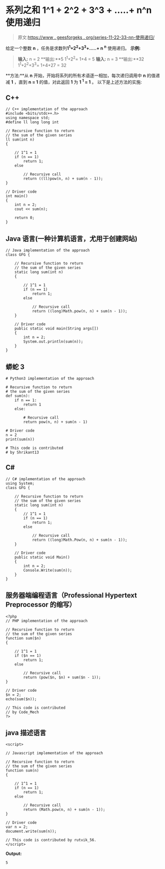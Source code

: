 # 系列之和 1^1 + 2^2 + 3^3 + …..+ n^n 使用递归

> 原文:[https://www . geesforgeks . org/series-11-22-33-nn-使用递归/](https://www.geeksforgeeks.org/sum-of-the-series-11-22-33-nn-using-recursion/)

给定一个整数 **n** ，任务是求数列**1<sup>1</sup>+2<sup>2</sup>+3<sup>3</sup>+…..+ n <sup>n</sup>** 使用递归。
**示例:**

> **输入:** n = 2
> **输出:**5
> 1<sup>1</sup>+2<sup>2</sup>= 1+4 = 5
> **输入:** n = 3
> **输出:**32
> 1<sup>1</sup>+2<sup>2</sup>+3<sup>3</sup>= 1+4+27 = 32

**方法:**从 **n** 开始，开始将系列的所有术语逐一相加，每次递归调用中 **n** 的值递减 **1** ，直到 **n = 1** 的值，对此返回 **1** 为 **1 <sup>1</sup> = 1** 。
以下是上述方法的实施:

## C++

```
// C++ implementation of the approach
#include <bits/stdc++.h>
using namespace std;
#define ll long long int

// Recursive function to return
// the sum of the given series
ll sum(int n)
{

    // 1^1 = 1
    if (n == 1)
        return 1;
    else

        // Recursive call
        return ((ll)pow(n, n) + sum(n - 1));
}

// Driver code
int main()
{
    int n = 2;
    cout << sum(n);

    return 0;
}
```

## Java 语言(一种计算机语言，尤用于创建网站)

```
// Java implementation of the approach
class GFG {

    // Recursive function to return
    // the sum of the given series
    static long sum(int n)
    {

        // 1^1 = 1
        if (n == 1)
            return 1;
        else

            // Recursive call
            return ((long)Math.pow(n, n) + sum(n - 1));
    }

    // Driver code
    public static void main(String args[])
    {
        int n = 2;
        System.out.println(sum(n));
    }
}
```

## 蟒蛇 3

```
# Python3 implementation of the approach

# Recursive function to return
# the sum of the given series
def sum(n):
    if n == 1:
        return 1
    else:

        # Recursive call
        return pow(n, n) + sum(n - 1)

# Driver code
n = 2
print(sum(n))

# This code is contributed
# by Shrikant13
```

## C#

```
// C# implementation of the approach
using System;
class GFG {

    // Recursive function to return
    // the sum of the given series
    static long sum(int n)
    {
        // 1^1 = 1
        if (n == 1)
            return 1;
        else

            // Recursive call
            return ((long)Math.Pow(n, n) + sum(n - 1));
    }

    // Driver code
    public static void Main()
    {
        int n = 2;
        Console.Write(sum(n));
    }
}
```

## 服务器端编程语言（Professional Hypertext Preprocessor 的缩写）

```
<?php
// PHP implementation of the approach

// Recursive function to return
// the sum of the given series
function sum($n)
{

    // 1^1 = 1
    if ($n == 1)
        return 1;
    else

        // Recursive call
        return (pow($n, $n) + sum($n - 1));
}

// Driver code
$n = 2;
echo(sum($n));

// This code is contributed
// by Code_Mech
?>
```

## java 描述语言

```
<script>

// Javascript implementation of the approach

// Recursive function to return
// the sum of the given series
function sum(n)
{

    // 1^1 = 1
    if (n == 1)
        return 1;
    else

        // Recursive call
        return (Math.pow(n, n) + sum(n - 1));
}

// Driver code
var n = 2;
document.write(sum(n));

// This code is contributed by rutvik_56.
</script>
```

**Output:** 

```
5
```